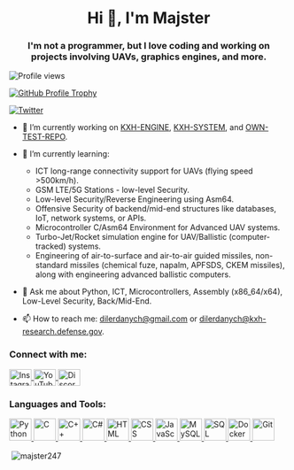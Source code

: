 <h1 align="center">Hi 👋, I'm Majster</h1>
<h3 align="center">I'm not a programmer, but I love coding and working on projects involving UAVs, graphics engines, and more.</h3>

<p align="left">
  <img src="https://komarev.com/ghpvc/?username=majster247&label=Profile%20views&color=0e75b6&style=flat" alt="Profile views" />
</p>

<p align="left">
  <a href="https://github.com/ryo-ma/github-profile-trophy&theme=onedark">
    <img src="https://github-profile-trophy.vercel.app/?username=hanspanzer2137&theme=onedark" alt="GitHub Profile Trophy" />
  </a>
</p>

<p align="left">
  <a href="https://twitter.com/" target="blank">
    <img src="https://img.shields.io/twitter/follow/?logo=twitter&style=for-the-badge" alt="Twitter" />
  </a>
</p>

- 🔭 I’m currently working on [KXH-ENGINE](https://github.com/HansPanzer2137/KXH-ENGINE), [KXH-SYSTEM](https://github.com/HansPanzer2137/KXH-SYSTEM), and [OWN-TEST-REPO](https://github.com/HansPanzer2137/PRE-ALPHA-SHIT).

- 🌱 I’m currently learning:

  - ICT long-range connectivity support for UAVs (flying speed >500km/h).
  - GSM LTE/5G Stations - low-level Security.
  - Low-level Security/Reverse Engineering using Asm64.
  - Offensive Security of backend/mid-end structures like databases, IoT, network systems, or APIs.
  - Microcontroller C/Asm64 Environment for Advanced UAV systems.
  - Turbo-Jet/Rocket simulation engine for UAV/Ballistic (computer-tracked) systems.
  - Engineering of air-to-surface and air-to-air guided missiles, non-standard missiles (chemical fuze, napalm, APFSDS, CKEM missiles), along with engineering advanced ballistic computers.

- 💬 Ask me about Python, ICT, Microcontrollers, Assembly (x86_64/x64), Low-Level Security, Back/Mid-End.

- 📫 How to reach me: [dilerdanych@gmail.com](mailto:dilerdanych@gmail.com) or [dilerdanych@kxh-research.defense.gov](mailto:dilerdanych@kxh-research.defense.gov).

<h3 align="left">Connect with me:</h3>
<p align="left">
  <a href="https://instagram.com/_majster_247" target="blank">
    <img align="center" src="https://raw.githubusercontent.com/rahuldkjain/github-profile-readme-generator/master/src/images/icons/Social/instagram.svg" alt="Instagram" height="30" width="40" />
  </a>
  <a href="https://www.youtube.com/c/https://www.youtube.com/channel/ucti_evnnardaulfnzarsh5w" target="blank">
    <img align="center" src="https://raw.githubusercontent.com/rahuldkjain/github-profile-readme-generator/master/src/images/icons/Social/youtube.svg" alt="YouTube" height="30" width="40" />
  </a>
  <a href="https://discord.gg/HansPanzer#4181" target="blank">
    <img align="center" src="https://raw.githubusercontent.com/rahuldkjain/github-profile-readme-generator/master/src/images/icons/Social/discord.svg" alt="Discord" height="30" width="40" />
  </a>
</p>

<h3 align="left">Languages and Tools:</h3>
<p align="left">
  <a href="https://www.python.org" target="_blank">
    <img src="https://raw.githubusercontent.com/rahuldkjain/github-profile-readme-generator/master/src/images/icons/Languages/python.svg" alt="Python" height="40" width="40" />
  </a>
  <a href="https://www.cprogramming.com/" target="_blank">
    <img src="https://raw.githubusercontent.com/rahuldkjain/github-profile-readme-generator/master/src/images/icons/Languages/c.svg" alt="C" height="40" width="40" />
  </a>
  <a href="https://www.w3schools.com/cpp/" target="_blank">
    <img src="https://raw.githubusercontent.com/rahuldkjain/github-profile-readme-generator/master/src/images/icons/Languages/cpp.svg" alt="C++" height="40" width="40" />
  </a>
  <a href="https://www.w3schools.com/cs/" target="_blank">
    <img src="https://raw.githubusercontent.com/rahuldkjain/github-profile-readme-generator/master/src/images/icons/Languages/csharp.svg" alt="C#" height="40" width="40" />
  </a>
  <a href="https://www.w3schools.com/html/" target="_blank">
    <img src="https://raw.githubusercontent.com/rahuldkjain/github-profile-readme-generator/master/src/images/icons/Languages/html.svg" alt="HTML" height="40" width="40" />
  </a>
  <a href="https://www.w3schools.com/css/" target="_blank">
    <img src="https://raw.githubusercontent.com/rahuldkjain/github-profile-readme-generator/master/src/images/icons/Languages/css.svg" alt="CSS" height="40" width="40" />
  </a>
  <a href="https://www.javascript.com" target="_blank">
    <img src="https://raw.githubusercontent.com/rahuldkjain/github-profile-readme-generator/master/src/images/icons/Languages/javascript.svg" alt="JavaScript" height="40" width="40" />
  </a>
  <a href="https://www.mysql.com/" target="_blank">
    <img src="https://raw.githubusercontent.com/rahuldkjain/github-profile-readme-generator/master/src/images/icons/Languages/mysql.svg" alt="MySQL" height="40" width="40" />
  </a>
  <a href="https://www.microsoft.com/en-us/sql-server" target="_blank">
    <img src="https://raw.githubusercontent.com/rahuldkjain/github-profile-readme-generator/master/src/images/icons/Languages/microsoft_sql_server.svg" alt="SQL Server" height="40" width="40" />
  </a>
  <a href="https://www.docker.com/" target="_blank">
    <img src="https://raw.githubusercontent.com/rahuldkjain/github-profile-readme-generator/master/src/images/icons/Languages/docker.svg" alt="Docker" height="40" width="40" />
  </a>
  <a href="https://git-scm.com/" target="_blank">
    <img src="https://raw.githubusercontent.com/rahuldkjain/github-profile-readme-generator/master/src/images/icons/Languages/git.svg" alt="Git" height="40" width="40" />
  </a>
</p>

<p>&nbsp;<img align="center" src="https://github-readme-stats.vercel.app/api?username=majster247&show_icons=true&locale=en" alt="majster247" /></p>
